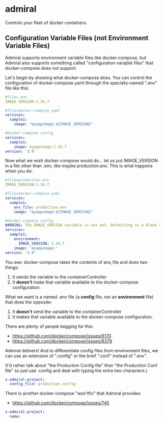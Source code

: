 # admiral
Controls your fleet of docker containers.

## Configuration Variable Files (not Environment Variable Files)
Admiral supports environment variable files like docker-compose, but Admiral also supports something called
"configuration variable files" that docker-compose does not support.

Let's begin by showing what docker-compose does.  You can control the configuration of docker-compose.yaml
through the specially-named ".env" file like this:

```yaml
#file=.env
IMAGE_VERSION:1.34.7
```
```yaml
#file=docker-compose.yaml
services:
  sample1:
    image: "myappimage:${IMAGE_VERSION}"
```
```yaml
#docker-compose config
services:
  sample1:
    image: myappimage:1.34.7
version: '3.9'
```

Now what we wish docker-compose would do... let us put IMAGE_VERSION in a file
other than .env, like maybe production.env.  This is what happens when you do:

```yaml
#file=production.env
IMAGE_VERSION:1.34.7
```
```yaml
#file=docker-compose.yaml
services:
  sample1:
    env_file: production.env
    image: "myappimage:${IMAGE_VERSION}"
```
```yaml
#docker-compose config
WARNING: The IMAGE_VERSION variable is not set. Defaulting to a blank string.
services:
  sample1:
    environment:
      IMAGE_VERSION: 1.34.7
    image: 'myappimage:'
version: '3.9'
```

You see: docker-compose takes the contents of env_file and does two things:
1. It sends the variable to the containerController
2. It **doesn't** make that variable available to the docker-compose configuration.

What we want is a named .env file (a **config** file, not an **environment** file) that does the opposite:
1. It **doesn't** send the variable to the containerController
2. It makes that variable available to the docker-compose configuration.

There are plenty of people begging for this:
* https://github.com/docker/compose/issues/6170
* https://github.com/docker/compose/issues/8379

Admiral delivers!  And to differentiate config files from environment files, we can use an
extension of ".config" or the brief ".conf" instead of ".env".

(I'd rather talk about "the Production Config file" than "the Production Conf file" so just use .config
and deal with typing the extra two characters.)

```yaml
x-admiral-project:
  config_file: production.config
```

There is another docker-compose "won'tfix" that Admiral provides:
* https://github.com/docker/compose/issues/745

```yaml
x-admiral-project:
  name:
```
